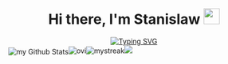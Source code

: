 <h1 align="center">Hi there, I'm Stanislaw
<img src="https://github.com/blackcater/blackcater/raw/main/images/Hi.gif" height="32"/></h1>
<div align="center"><a href="https://git.io/typing-svg"><img src="https://readme-typing-svg.herokuapp.com?font=Fira+Code&pause=1000&color=B28AF7&background=3F414CC6&center=true&vCenter=true&width=435&lines=Student+from+Saint-Petersburg" alt="Typing SVG" /></a></div>
<img align="center" src="https://github-readme-stats.vercel.app/api?username=qu0ta&include_all_commits=true&count_private=true&show_icons=true&line_height=20&title_color=2B5BBD&icon_color=1124BB&text_color=A1A1A1&bg_color=0,000000,130F40" alt="my Github Stats"/><img src="https://github-readme-stats.vercel.app/api/top-langs?username=qu0ta&show_icons=true&locale=en&layout=compact&theme=chartreuse-dark" alt="ovi" /><img src="https://github-readme-streak-stats.herokuapp.com/?user=qu0ta&theme=tokyonight" alt="mystreak"/><img src="https://github-profile-trophy.vercel.app/?username=qu0ta&theme=juicyfresh&no-bg=true" />
